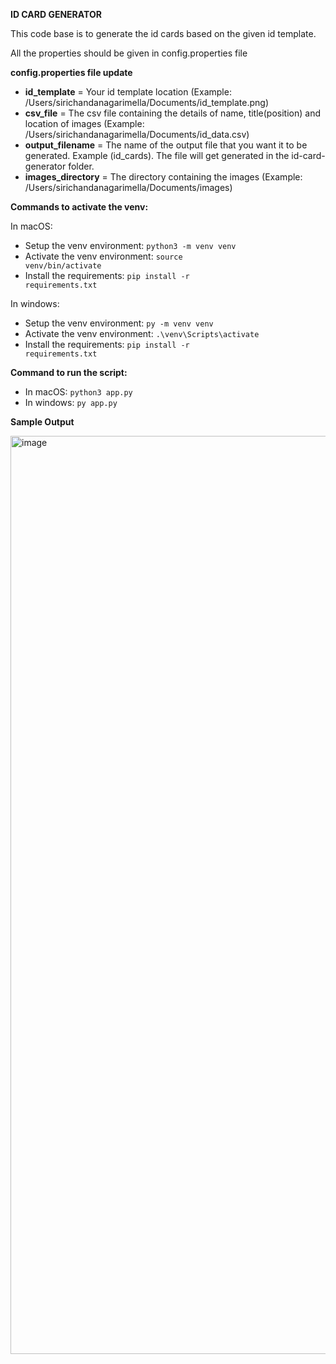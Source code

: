 **ID CARD GENERATOR**

This code base is to generate the id cards based on the given id template.

All the properties should be given in config.properties file

**config.properties file update**
- **id_template** = Your id template location (Example: /Users/sirichandanagarimella/Documents/id_template.png)
- **csv_file** = The csv file containing the details of name, title(position) and location of images (Example: /Users/sirichandanagarimella/Documents/id_data.csv)
- **output_filename** = The name of the output file that you want it to be generated. Example (id_cards). The file will get generated in the id-card-generator folder.
- **images_directory** = The directory containing the images (Example: /Users/sirichandanagarimella/Documents/images)

**Commands to activate the venv:**

In macOS:
- Setup the venv environment: <code>python3 -m venv venv</code>
- Activate the venv environment: <code>source venv/bin/activate</code>
- Install the requirements: <code>pip install -r requirements.txt</code>

In windows:
- Setup the venv environment: <code>py -m venv venv</code>
- Activate the venv environment: <code>.\venv\Scripts\activate</code>
- Install the requirements: <code>pip install -r requirements.txt</code>

**Command to run the script:**
- In macOS: <code>python3 app.py</code>
- In windows: <code>py app.py</code>

**Sample Output**

<img width="1469" alt="image" src="https://github.com/SiriChandanaGarimella/id-card-generator/assets/156231102/856a9380-1ba2-4866-9687-724d129117f9">

